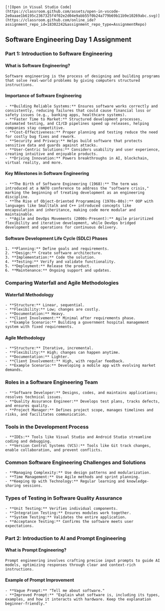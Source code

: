
```
[![Open in Visual Studio Code](https://classroom.github.com/assets/open-in-vscode-2e0aaae1b6195c2367325f4f02e2d04e9abb55f0b24a779b69b11b9e10269abc.svg)](https://classroom.github.com/online_ide?assignment_repo_id=18302242&assignment_repo_type=AssignmentRepo)
```

## Software Engineering Day 1 Assignment

### Part 1: Introduction to Software Engineering

#### What is Software Engineering?
```
Software engineering is the process of designing and building programs that solve real-world problems by giving computers structured instructions.
```

#### Importance of Software Engineering
```
- **Building Reliable Systems:** Ensures software works correctly and consistently, reducing failures that could cause financial loss or safety issues (e.g., banking apps, healthcare systems).
- **Faster Time to Market:** Structured development processes, automated testing, and CI/CD pipelines speed up releases, helping companies stay competitive.
- **Cost-Effectiveness:** Proper planning and testing reduce the need for costly bug fixes and rework.
- **Security and Privacy:** Helps build software that protects sensitive data and guards against attacks.
- **User-Centric Solutions:** Considers usability and user experience, creating intuitive and enjoyable products.
- **Driving Innovation:** Powers breakthroughs in AI, blockchain, virtual reality, and more.
```

#### Key Milestones in Software Engineering
```
- **The Birth of Software Engineering (1968):** The term was introduced at a NATO conference to address the "software crisis," marking the beginning of treating development as an engineering discipline.
- **The Rise of Object-Oriented Programming (1970s-80s):** OOP with languages like Smalltalk and C++ introduced concepts like encapsulation and inheritance, making code more modular and maintainable.
- **Agile and DevOps Movements (2000s-Present):** Agile prioritized flexibility and iterative development, while DevOps bridged development and operations for continuous delivery.
```

#### Software Development Life Cycle (SDLC) Phases
```
1. **Planning:** Define goals and requirements.
2. **Design:** Create software architecture.
3. **Implementation:** Code the solution.
4. **Testing:** Verify and validate functionality.
5. **Deployment:** Release the product.
6. **Maintenance:** Ongoing support and updates.
```

### Comparing Waterfall and Agile Methodologies

#### Waterfall Methodology
```
- **Structure:** Linear, sequential.
- **Flexibility:** Low; changes are costly.
- **Documentation:** Heavy.
- **Client Involvement:** Minimal after requirements phase.
- **Example Scenario:** Building a government hospital management system with fixed requirements.
```

#### Agile Methodology
```
- **Structure:** Iterative, incremental.
- **Flexibility:** High; changes can happen anytime.
- **Documentation:** Lighter.
- **Client Involvement:** High, with regular feedback.
- **Example Scenario:** Developing a mobile app with evolving market demands.
```

### Roles in a Software Engineering Team
```
- **Software Developer:** Designs, codes, and maintains applications; resolves technical issues.
- **Quality Assurance Engineer:** Develops test plans, tracks defects, and ensures quality.
- **Project Manager:** Defines project scope, manages timelines and risks, and facilitates communication.
```

### Tools in the Development Process
```
- **IDEs:** Tools like Visual Studio and Android Studio streamline coding and debugging.
- **Version Control Systems (VCS):** Tools like Git track changes, enable collaboration, and prevent conflicts.
```

### Common Software Engineering Challenges and Solutions
```
- **Managing Complexity:** Use design patterns and modularization.
- **Time Management:** Use Agile methods and sprint planning.
- **Keeping Up with Technology:** Regular learning and knowledge-sharing sessions.
```

### Types of Testing in Software Quality Assurance
```
- **Unit Testing:** Verifies individual components.
- **Integration Testing:** Ensures modules work together.
- **System Testing:** Validates the entire application.
- **Acceptance Testing:** Confirms the software meets user expectations.
```

### Part 2: Introduction to AI and Prompt Engineering

#### What is Prompt Engineering?
```
Prompt engineering involves crafting precise input prompts to guide AI models, optimizing responses through clear and context-rich instructions.
```

#### Example of Prompt Improvement
```
- **Vague Prompt:** "Tell me about software."
- **Improved Prompt:** "Explain what software is, including its types, examples, and how it interacts with hardware. Keep the explanation beginner-friendly."
```

